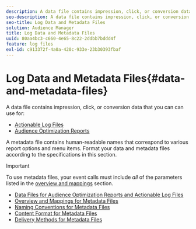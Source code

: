 ```yaml
---
description: A data file contains impression, click, or conversion data that you can use in the Audience Optimization reports and for Actionable Log Files. A metadata file contains human-readable names that correspond to various report options and menu items. Format your data and metadata files according to the specifications in this section.
seo-description: A data file contains impression, click, or conversion data that you can use in the Audience Optimization reports and for Actionable Log Files. A metadata file contains human-readable names that correspond to various report options and menu items. Format your data and metadata files according to the specifications in this section.
seo-title: Log Data and Metadata Files
solution: Audience Manager
title: Log Data and Metadata Files
uuid: 80aa4bc3-c660-4e65-8c22-2ddbb7bddd4f
feature: log files
exl-id: c913372f-4a0a-420c-933e-23b30393fbaf
---
```

# Log Data and Metadata Files{#data-and-metadata-files}

A data file contains impression, click, or conversion data that you can can use for: 

* [Actionable Log Files](/help/using/integration/media-data-integration/actionable-log-files.md)
* [Audience Optimization Reports](/help/using/reporting/audience-optimization-reports/audience-optimization-reports.md)
  
A metadata file contains human-readable names that correspond to various report options and menu items. Format your data and metadata files according to the specifications in this section.

>[!IMPORTANT]
>
>To use metadata files, your event calls must include *all* of the parameters listed in the [overview and mappings](../../../reporting/audience-optimization-reports/metadata-files-intro/metadata-file-overview.md) section.

* [Data Files for Audience Optimization Reports and Actionable Log Files](/help/using/reporting/audience-optimization-reports/metadata-files-intro/datafiles-intro.md)
* [Overview and Mappings for Metadata Files](/help/using/reporting/audience-optimization-reports/metadata-files-intro/metadata-file-overview.md)
* [Naming Conventions for Metadata Files](/help/using/reporting/audience-optimization-reports/metadata-files-intro/metadata-file-names.md)
* [Content Format for Metadata Files](/help/using/reporting/audience-optimization-reports/metadata-files-intro/metadata-file-contents.md)
* [Delivery Methods for Metadata Files](/help/using/reporting/audience-optimization-reports/metadata-files-intro/metadata-delivery-methods.md)
